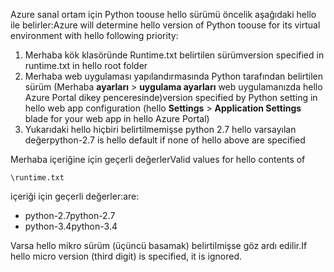 <span data-ttu-id="e7d44-101">Azure sanal ortam için Python toouse hello sürümü öncelik aşağıdaki hello ile belirler:</span><span class="sxs-lookup"><span data-stu-id="e7d44-101">Azure will determine hello version of Python toouse for its virtual environment with hello following priority:</span></span>

1. <span data-ttu-id="e7d44-102">Merhaba kök klasöründe Runtime.txt belirtilen sürüm</span><span class="sxs-lookup"><span data-stu-id="e7d44-102">version specified in runtime.txt in hello root folder</span></span>
2. <span data-ttu-id="e7d44-103">Merhaba web uygulaması yapılandırmasında Python tarafından belirtilen sürüm (Merhaba **ayarları** > **uygulama ayarları** web uygulamanızda hello Azure Portal dikey penceresinde)</span><span class="sxs-lookup"><span data-stu-id="e7d44-103">version specified by Python setting in hello web app configuration (hello **Settings** > **Application Settings** blade for your web app in hello Azure Portal)</span></span>
3. <span data-ttu-id="e7d44-104">Yukarıdaki hello hiçbiri belirtilmemişse python 2.7 hello varsayılan değer</span><span class="sxs-lookup"><span data-stu-id="e7d44-104">python-2.7 is hello default if none of hello above are specified</span></span>

<span data-ttu-id="e7d44-105">Merhaba içeriğine için geçerli değerler</span><span class="sxs-lookup"><span data-stu-id="e7d44-105">Valid values for hello contents of</span></span> 

    \runtime.txt

<span data-ttu-id="e7d44-106">içeriği için geçerli değerler:</span><span class="sxs-lookup"><span data-stu-id="e7d44-106">are:</span></span>

* <span data-ttu-id="e7d44-107">python-2.7</span><span class="sxs-lookup"><span data-stu-id="e7d44-107">python-2.7</span></span>
* <span data-ttu-id="e7d44-108">python-3.4</span><span class="sxs-lookup"><span data-stu-id="e7d44-108">python-3.4</span></span>

<span data-ttu-id="e7d44-109">Varsa hello mikro sürüm (üçüncü basamak) belirtilmişse göz ardı edilir.</span><span class="sxs-lookup"><span data-stu-id="e7d44-109">If hello micro version (third digit) is specified, it is ignored.</span></span>

